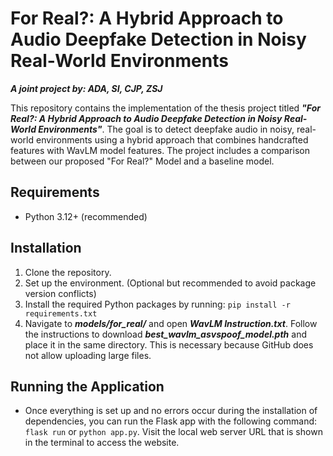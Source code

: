 # **For Real?: A Hybrid Approach to Audio Deepfake Detection in Noisy Real-World Environments**

***A joint project by: ADA, SI, CJP, ZSJ***

This repository contains the implementation of the thesis project titled ***"For Real?: A Hybrid Approach to Audio Deepfake Detection in Noisy Real-World Environments"***. The goal is to detect deepfake audio in noisy, real-world environments using a hybrid approach that combines handcrafted features with WavLM model features. The project includes a comparison between our proposed "For Real?" Model and a baseline model.

## Requirements
- Python 3.12+ (recommended)

## Installation
1. Clone the repository.
2. Set up the environment. (Optional but recommended to avoid package version conflicts)
3. Install the required Python packages by running: `pip install -r requirements.txt`
4. Navigate to ***models/for_real/*** and open ***WavLM Instruction.txt***. Follow the instructions to download ***best_wavlm_asvspoof_model.pth*** and place it in the same directory. This is necessary because GitHub does not allow uploading large files.

## Running the Application
- Once everything is set up and no errors occur during the installation of dependencies, you can run the Flask app with the following command:
  `flask run` or `python app.py`. Visit the local web server URL that is shown in the terminal to access the website.
